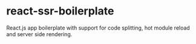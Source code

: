 # react-ssr-boilerplate
React.js app boilerplate with support for code splitting, hot module reload and server side rendering.
